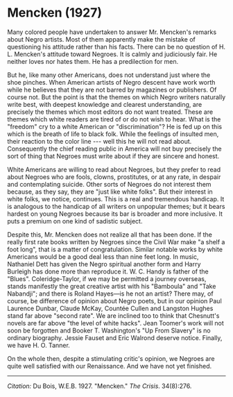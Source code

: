 <!--
title:   Mencken
author:  Du Bois, W.E.B.
journal: The Crisis
year:    1927
volume:  34
issue:   8
pages:   276
-->

# Mencken (1927)

Many colored people have undertaken to answer Mr. Mencken's remarks about Negro artists. Most of them apparently make the mistake of questioning his attitude rather than his facts. There can be no question of H. L. Mencken's attitude toward Negroes. It is calmly and judiciously fair. He neither loves nor hates them. He has a predilection for men. 

But he, like many other Americans, does not understand just where the shoe pinches. When American artists of Negro descent have work worth while he believes that they are not barred by magazines or publishers. Of course not. But the point is that the themes on which Negro writers naturally write best, with deepest knowledge and clearest understanding, are precisely the themes which most editors do not want treated. These are themes which white readers are tired of or do not wish to hear. What is the "freedom" cry to a white American or "discrimination"? He is fed up on this which is the breath of life to black folk. While the feelings of insulted men, their reaction to the color line --- well this he will not read about. Consequently the chief reading public in America will not buy precisely the sort of thing that Negroes must write about if they are sincere and honest.

White Americans are willing to read about Negroes, but they prefer to read about Negroes who are fools, clowns, prostitutes, or at any rate, in despair and contemplating suicide. Other sorts of Negroes do not interest them because, as they say, they are "just like white folks". But their interest in white folks, we notice, continues. This is a real and tremendous handicap. It is analogous to the handicap of all writers on unpopular themes; but it bears hardest on young Negroes because its bar is broader and more inclusive. It puts a premium on one kind of sadistic subject.

Despite this, Mr. Mencken does not realize all that has been done. If the really first rate books written by Negroes since the Civil War make "a shelf a foot long", that is a matter of congratulation. Similar notable works by white Americans would be a good deal less than nine feet long. In music, Nathaniel Dett has given the Negro spiritual another form and Harry Burleigh has done more than reproduce it. W. C. Handy is father of the "Blues". Coleridge-Taylor, if we may be permitted a journey overseas, stands manifestly the great creative artist with his "Bamboula" and "Take Nabandji"; and there is Roland Hayes—is he not an artist? There may, of course, be difference of opinion about Negro poets, but in our opinion Paul Laurence Dunbar, Claude McKay, Countée Cullen and Langston Hughes stand far above "second rate". We are inclined too to think that Chesnutt's novels are far above "the level of white hacks". Jean Toomer's work will not soon be forgotten and Booker T. Washington's "Up From Slavery" is no ordinary biography. Jessie Fauset and Eric Walrond deserve notice. Finally, we have H. O. Tanner.

On the whole then, despite a stimulating critic's opinion, we Negroes are quite well satisfied with our Renaissance. And we have not yet finished. 

______________
*Citation:* Du Bois, W.E.B. 1927. "Mencken." *The Crisis*. 34(8):276.